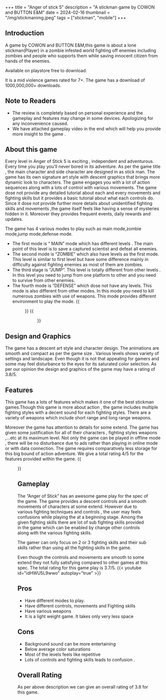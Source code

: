 +++
title = "Anger of stick 5"
description = "A stickman game by COWON and BUTTON E&M"
date = 2024-02-16
thumbnail = "/img/stickmanimg.jpeg"
tags = ["stickman", "mobile"]
+++

## Introduction
A game  by COWON and BUTTON E&M,this game is about a lone stickman(Player) in a zombie infested world  fighting off  enemies including zombies and people who supports them while saving innocent  citizen from hands of the enemies.

Available on playstore free to download.

It is a mid violence games rated for 7+. The game has a download of 1000,000,000+ downloads.
## Note to Readers
- The review is completely based on personal experience and the gameplay and features may change in some devices. Apologizing for any inconvenience caused.
- We have attached gameplay video in the end which will help you provide more insight to the game .

## About this game
Every level in Anger of Stick 5 is exciting , independent and adventurous. Every time you play you'll never bored in its adventure. As per the game title , the main character and side character are designed in as stick man. The game has its own signature art style with descent graphics that brings more dynamic look to characters. The game engages you with a lot of action sequences along with a lots of control with various movements. The game dose not provide any detailed tutorial about each and every movements and fighting skills but it provides a basic tutorial about what each controls do. Since it dose not provide further more details about unidentified fighting skills and movements ,the game itself feels like having a sense of mysteries hidden in it. Moreover they provides frequent events, daily rewards and updates.

The game has 4  various modes to play such as main mode,zombie mode,jump mode,defense mode.

- The first mode is “ MAIN” mode which has different levels . The main point of this level is to save a captured scientist and defeat all enemies.
- The second mode is “ZOMBIE” which also  have levels as the first mode. This level is similar to first level but have some difference mainly in difficulty  against  fighting enemies as most of them are zombies.
- The third stage is “JUMP”. This level is totally different from other levels . In this level you need to jump from one platform to other and you need to survive from other enemies. 
- The fourth mode is  “DEFENSE”  which dose not have any levels. This mode is also  different from other modes. In this mode you need to kill  numerous zombies with use of weapons. This mode provides  different environment to play the mode.
{{<figure src = "game1.jpeg" caption = "Look at the graphics!">}}
{{<figure src = "menu2.jpeg" caption = "Weapons store">}}
## Design and Graphics
The game has a descent art style and character design. The animations are smooth and compact as per the game size . Various levels shows variety of settings and landscape. Even though it is not that appealing for gamers and some may feel disturbance to the eyes for its saturated color selection. As per our opinion the design and graphics of the game may have a rating of 3.8/5.
## Features
This game has a lots of features which makes it one of the best stickman games.Though this game is more about action , the game includes multiple fighting styles with a decent sound for each fighting styles. There are a variety of weapons which include short range and long range weapons.

Moreover the game has attention to details for some extend. The game has  given some justification for all of their characters , fighting styles weapons ,...etc  at its maximum level.  Not only the game can be played in offline mode , there will be no disturbance due to ads rather than playing in online mode or with data connection. The game requires comparatively less storage for this big bound of action adventure. We give a total rating 4/5 for the features provided within the game.
{{<figure src = "gameplay.jpeg" caption = "Look at the graphics!">}}
## Gameplay
The “Anger of Stick” has an awesome game play for the spec of the game. The game provides a descent  controls  and a smooth movements of characters at some extend. However due to various fighting techniques and controls , the user may feels confusions while playing the at  a beginning stage.  Among the given fighting  skills  there are lot of sub fighting  skills  provided in the game which can be enabled by change other controls along with the various fighting skills.

The gamer can only focus on 2 or 3 fighting skills  and their sub skills rather than using all the fighting skills  in the game.

Even though the controls and movements are smooth to some extend they not fully satisfying compared to other games at this spec. The total rating for this game play is  3.7/5.
{{< youtube id="idHWU5L9wwo" autoplay="true" >}}
## Pros
- Have different modes to play.
- Have different controls, movements and Fighting skills
- Have various  weapons
- It is a light weight game. It takes only very less  space

## Cons
- Background sound can be more entertaining
- Below average  color saturations
- Most of the levels feels like repetitive
- Lots of controls and fighting skills leads to confusion .
## Overall Rating
As per above description we can give an overall  rating of  3.8 for this game.
